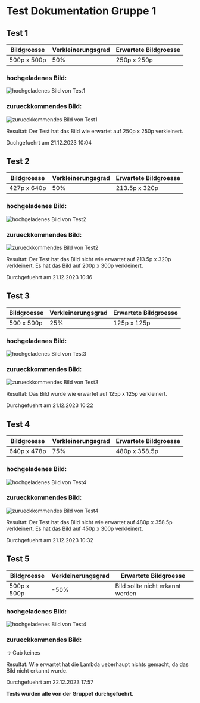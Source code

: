# Test Dokumentation Gruppe 1

## Test 1
| Bildgroesse            | Verkleinerungsgrad | Erwartete Bildgroesse |
|------------------------|--------------------|-----------------------|
| 500p x 500p            | 50%                | 250p x 250p           |


### hochgeladenes Bild:

![hochgeladenes Bild von Test1](Pictures/Testing1/50_Test1_500x500.png)

### zurueckkommendes Bild:

![zurueckkommendes Bild von Test1](Pictures/Testing1/Test1.png)

Resultat:
Der Test hat das Bild wie erwartet auf 250p x 250p verkleinert.

Duchgefuehrt am 21.12.2023 10:04

## Test 2
| Bildgroesse            | Verkleinerungsgrad | Erwartete Bildgroesse |
|------------------------|--------------------|-----------------------|
| 427p x 640p            | 50%                | 213.5p x 320p         |


### hochgeladenes Bild:

![hochgeladenes Bild von Test2](Pictures/Testing2/50_Testing2.png)

### zurueckkommendes Bild:

![zurueckkommendes Bild von Test2](Pictures/Testing2/Testing2.png)

Resultat:
Der Test hat das Bild nicht wie erwartet auf 213.5p x 320p verkleinert. Es hat das Bild auf 200p x 300p verkleinert.

Durchgefuehrt am 21.12.2023 10:16


## Test 3
| Bildgroesse         | Verkleinerungsgrad | Erwartete Bildgroesse |
|---------------------|--------------------|-----------------------|
| 500 x 500p          | 25%                | 125p x 125p           |


### hochgeladenes Bild:

![hochgeladenes Bild von Test3](Pictures/Testing3/25_Testing3.png)

### zurueckkommendes Bild:

![zurueckkommendes Bild von Test3](Pictures/Testing3/Testing3.png)

Resultat:
Das Bild wurde wie erwartet auf 125p x 125p verkleinert.

Durchgefuehrt am 21.12.2023 10:22


## Test 4
| Bildgroesse            | Verkleinerungsgrad | Erwartete Bildgroesse |
|------------------------|--------------------|-----------------------|
| 640p x 478p            | 75%                | 480p x 358.5p         |


### hochgeladenes Bild:

![hochgeladenes Bild von Test4](Pictures/Testing4/75_Testing4.jpg)

### zurueckkommendes Bild:

![zurueckkommendes Bild von Test4](Pictures/Testing4/Testing4.jpg)

Resultat:
Der Test hat das Bild nicht wie erwartet auf 480p x 358.5p verkleinert. Es hat das Bild auf 450p x 300p verkleinert.

Durchgefuehrt am 21.12.2023 10:32



## Test 5
| Bildgroesse            | Verkleinerungsgrad | Erwartete Bildgroesse            |
|------------------------|--------------------|----------------------------------|
| 500p x 500p            | -50%               | Bild sollte nicht erkannt werden |


### hochgeladenes Bild:

![hochgeladenes Bild von Test4](Pictures/Testing5/-50_Test1.png)

### zurueckkommendes Bild:
-> Gab keines

Resultat:
Wie erwartet hat die Lambda ueberhaupt nichts gemacht, da das Bild nicht erkannt wurde.

Durchgefuehrt am 22.12.2023 17:57


**Tests wurden alle von der Gruppe1 durchgefuehrt.**

